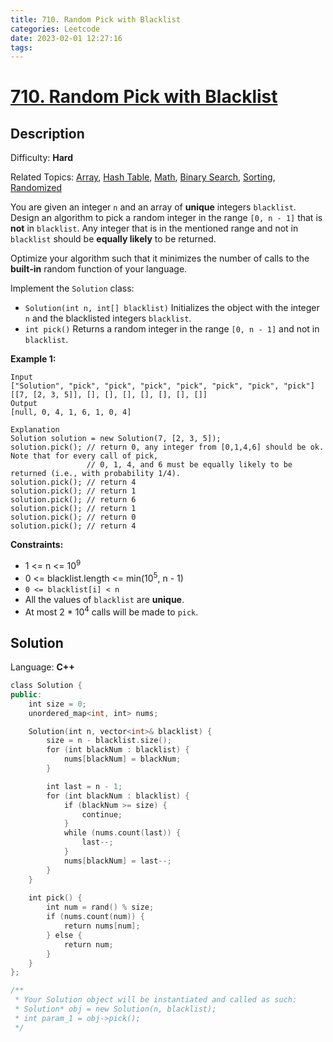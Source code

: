 ```yaml
---
title: 710. Random Pick with Blacklist
categories: Leetcode
date: 2023-02-01 12:27:16
tags:
---
```


# [710\. Random Pick with Blacklist](https://leetcode.com/problems/random-pick-with-blacklist/)

## Description

Difficulty: **Hard**

Related Topics: [Array](https://leetcode.com/tag/array/), [Hash Table](https://leetcode.com/tag/hash-table/), [Math](https://leetcode.com/tag/math/), [Binary Search](https://leetcode.com/tag/binary-search/), [Sorting](https://leetcode.com/tag/sorting/), [Randomized](https://leetcode.com/tag/randomized/)

You are given an integer `n` and an array of **unique** integers `blacklist`. Design an algorithm to pick a random integer in the range `[0, n - 1]` that is **not** in `blacklist`. Any integer that is in the mentioned range and not in `blacklist` should be **equally likely** to be returned.

Optimize your algorithm such that it minimizes the number of calls to the **built-in** random function of your language.

Implement the `Solution` class:

* `Solution(int n, int[] blacklist)` Initializes the object with the integer `n` and the blacklisted integers `blacklist`.
* `int pick()` Returns a random integer in the range `[0, n - 1]` and not in `blacklist`.

**Example 1:**

```text
Input
["Solution", "pick", "pick", "pick", "pick", "pick", "pick", "pick"]
[[7, [2, 3, 5]], [], [], [], [], [], [], []]
Output
[null, 0, 4, 1, 6, 1, 0, 4]

Explanation
Solution solution = new Solution(7, [2, 3, 5]);
solution.pick(); // return 0, any integer from [0,1,4,6] should be ok. Note that for every call of pick,
                 // 0, 1, 4, and 6 must be equally likely to be returned (i.e., with probability 1/4).
solution.pick(); // return 4
solution.pick(); // return 1
solution.pick(); // return 6
solution.pick(); // return 1
solution.pick(); // return 0
solution.pick(); // return 4
```

**Constraints:**

* 1 <= n <= 10<sup>9</sup>
* 0 <= blacklist.length <= min(10<sup>5</sup>, n - 1)
* `0 <= blacklist[i] < n`
* All the values of `blacklist` are **unique**.
* At most 2 * 10<sup>4</sup> calls will be made to `pick`.

## Solution

Language: **C++**

```C++
class Solution {
public:
    int size = 0;
    unordered_map<int, int> nums;

    Solution(int n, vector<int>& blacklist) {
        size = n - blacklist.size();
        for (int blackNum : blacklist) {
            nums[blackNum] = blackNum;
        }

        int last = n - 1;
        for (int blackNum : blacklist) {
            if (blackNum >= size) {
                continue;
            }
            while (nums.count(last)) {
                last--;
            }
            nums[blackNum] = last--;
        }
    }
    
    int pick() {
        int num = rand() % size;
        if (nums.count(num)) {
            return nums[num];
        } else {
            return num;
        }
    }
};

/**
 * Your Solution object will be instantiated and called as such:
 * Solution* obj = new Solution(n, blacklist);
 * int param_1 = obj->pick();
 */
```
